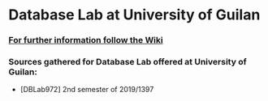 # Database Lab at University of Guilan

### [For further information follow the Wiki](https://github.com/JoyeBright/DBLab/wiki/DataLab-Outline)

### Sources gathered for Database Lab offered at University of Guilan:
* [DBLab972] 2nd semester of 2019/1397

